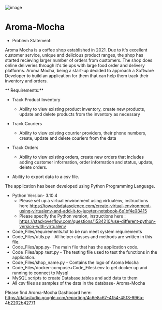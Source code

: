 
![image](https://user-images.githubusercontent.com/104994723/169697258-f5c16135-13f7-4895-adbf-0cba4dd945bc.png)








# Aroma-Mocha

- Problem Statement:  

Aroma Mocha is a coffee shop established in 2021. Due to it's excellent customer service, unique and delicious product ranges, the shop has started recieving larger number of orders from customers. The shop does online deliveries through it's tie ups with large food order and delivery platforms. Aroma Mocha, being a start-up decided to approach a Software Developer to build an application for them that can help them track their inventory and orders. 

** Requirements:**
- Track Product Inventory
   - Ability to view existing product inventory, create new products, update and delete products from the inventory as necessary   
- Track Couriers
  - Ability to view existing courrier providers, their phone numbers, create, update and delete couriers from the data
- Track Orders
  - Ability to view existing orders, create new orders that includes adding customer information, order information and status, update, delete orders. 

- Ability to export data to a csv file. 

The application has been developed using Python Programming Language. 

- Python Version- 3.10.4
   - Please set up a virtual environment using virtualenv, instructions here https://towardsdatascience.com/create-virtual-environment-using-virtualenv-and-add-it-to-jupyter-notebook-6e1bf4e03415
   - Please specify the Python version, instructions here : https://stackoverflow.com/questions/1534210/use-different-python-version-with-virtualenv
- Code_Files/requirements.txt to be run meet system requirements
- Code_Files/utils.py - All helper classes and methods are written in this file.  
- Code_Files/app.py- The main file that has  the application code.
- Code_Files/app_test.py - The testing file used to test the functions in the application.   
- Code_Files/shop_name.py - Contains the logo of Aroma Mocha  
- Code_Files/docker-compose+Code_Files/.env to get docker up and running to connect to Mysql
- MySQL scripts to create Database,tables and add data to them
- All csv files as samples of the data in the database- Aroma-Mocha

Please find Aroma-Mocha Dashboard here: https://datastudio.google.com/reporting/4c6e8c67-4f54-45f3-996a-4b2202b42771

